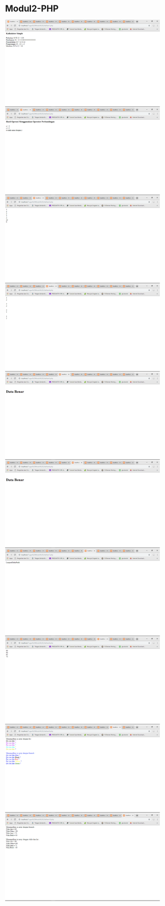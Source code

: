 # Modul2-PHP
![alt text](https://github.com/Abimanyu02XR4/Modul2-PHP/blob/master/Screenshot%20(144).png?raw=true)
![alt text](https://github.com/Abimanyu02XR4/Modul2-PHP/blob/master/Screenshot%20(145).png?raw=true)
![alt text](https://github.com/Abimanyu02XR4/Modul2-PHP/blob/master/Screenshot%20(146).png?raw=true)
![alt text](https://github.com/Abimanyu02XR4/Modul2-PHP/blob/master/Screenshot%20(147).png?raw=true)
![alt text](https://github.com/Abimanyu02XR4/Modul2-PHP/blob/master/Screenshot%20(148).png?raw=true)
![alt text](https://github.com/Abimanyu02XR4/Modul2-PHP/blob/master/Screenshot%20(149).png?raw=true)
![alt text](https://github.com/Abimanyu02XR4/Modul2-PHP/blob/master/Screenshot%20(150).png?raw=true)
![alt text](https://github.com/Abimanyu02XR4/Modul2-PHP/blob/master/Screenshot%20(151).png?raw=true)
![alt text](https://github.com/Abimanyu02XR4/Modul2-PHP/blob/master/Screenshot%20(152).png?raw=true)
![alt text](https://github.com/Abimanyu02XR4/Modul2-PHP/blob/master/Screenshot%20(153).png?raw=true)
